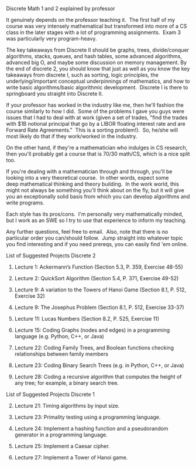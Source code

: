 Discrete Math 1 and 2 explained by professor 

It genuinely depends on the professor teaching it.  The first half of my course was very intensely mathematical but transformed into more of a CS class in the later stages with a lot of programming assignments.  Exam 3 was particularly very program-heavy. 

The key takeaways from Discrete II should be graphs, trees, divide/conquer algorithms, stacks, queues, and hash tables, some advanced algorithms, advanced big O, and maybe some discussion on memory management. By the end of discrete 2, you should know that just as well as you know the key takeaways from discrete I, such as sorting, logic principles, the underlying/important conceptual underpinnings of mathematics, and how to write basic algorithms/basic algorithmic development.  Discrete I is there to springboard you straight into Discrete II. 

If your professor has worked in the industry like me, then he'll fashion the course similarly to how I did.  Some of the problems I gave you guys were issues that I had to deal with at work (given a set of trades, "find the trades with $1B notional principal that go by a LIBOR floating interest rate and are Forward Rate Agreements."  This is a sorting problem!).  So, he/she will most likely do that if they work/worked in the industry. 

On the other hand, if they're a mathematician who indulges in CS research, then you'll probably get a course that is 70/30 math/CS, which is a nice split too. 

If you're dealing with a mathematician through and through, you'll be looking into a very theoretical course.  In other words, expect some deep mathematical thinking and theory building.  In the work world, this might not always be something you'll think about on the fly, but it will give you an exceptionally solid basis from which you can develop algorithms and write programs. 

Each style has its pros/cons.  I'm personally very mathematically minded, but I work as an SWE so I try to use that experience to inform my teaching. 

Any further questions, feel free to email.  Also, note that there is no particular order you can/should follow.  Jump straight into whatever topic you find interesting and if you need prereqs, you can easily find 'em online.




List of Suggested Projects Discrete 2 

1. Lecture 1: Ackermann’s Function (Section 5.3, P. 359, Exercise 48-55) 

2. Lecture 2: QuickSort Algorithm (Section 5.4, P. 371, Exercise 49-52) 

3. Lecture 9: A variation to the Towers of Hanoi Game (Section 8.1, P. 512, Exercise 32) 

4. Lecture 9: The Josephus Problem (Section 8.1, P. 512, Exercise 33-37) 

5. Lecture 11: Lucas Numbers (Section 8.2, P. 525, Exercise 11) 

6. Lecture 15: Coding Graphs (nodes and edges) in a programming language (e.g. Python, C++, or Java) 

7. Lecture 22: Coding Family Trees, and Boolean functions checking relationships between family members 

8. Lecture 23: Coding Binary Search Trees (e.g. in Python, C++, or Java) 

9. Lecture 28: Coding a recursive algorithm that computes the height of any tree; for example, a binary search tree. 



List of Suggested Projects Discrete 1 

2. Lecture 21: Timing algorithms by input size. 

3. Lecture 23: Primality testing using a programming language. 

4. Lecture 24: Implement a hashing function and a pseudorandom generator in a programming language. 

5. Lecture 25: Implement a Caesar cipher. 

6. Lecture 27: Implement a Tower of Hanoi game.